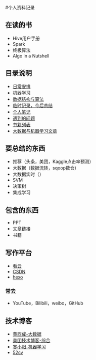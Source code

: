 #个人资料记录


## 在读的书
- Hive用户手册
- Spark
- 终极算法
- Algo in a Nutshell

## 目录说明
- [日常安排]()
- [机器学习](ml/)
- [数据结构与算法](algo/)
- [临时记录，今后总结](TEMP.md)
- [个人笔记](note/READMD.md)
- [遇到的问题](PROBLEM.md)
- [书籍列表](BOOKLIST.md)
- [大数据与机器学习文章](article/README.md)

## 要总结的东西
- 推荐（头条，美团，Kaggle点击率预测）
- 大数据（数据流转，sqoop数仓）
- 大数据实时（）
- SVM
- 决策树
- 集成学习

## 包含的东西
- PPT
- 文章链接
- 书籍

## 写作平台
- [看云](https://www.kancloud.cn/@sheldonwong)
- [CSDN](http://https://blog.csdn.net/sheldonwong/)
- [hexo](http://sheldonwong.github.io)

### 常去
- YouTube，Bilibili，weibo，GitHub

## 技术博客
- [董西成-大数据](http://dongxicheng.org/)
- [美团技术博客-综合](https://tech.meituan.com/)
- [寒小阳-机器学习](https://blog.csdn.net/han_xiaoyang)
- [52cv](https://www.52cv.net/)



